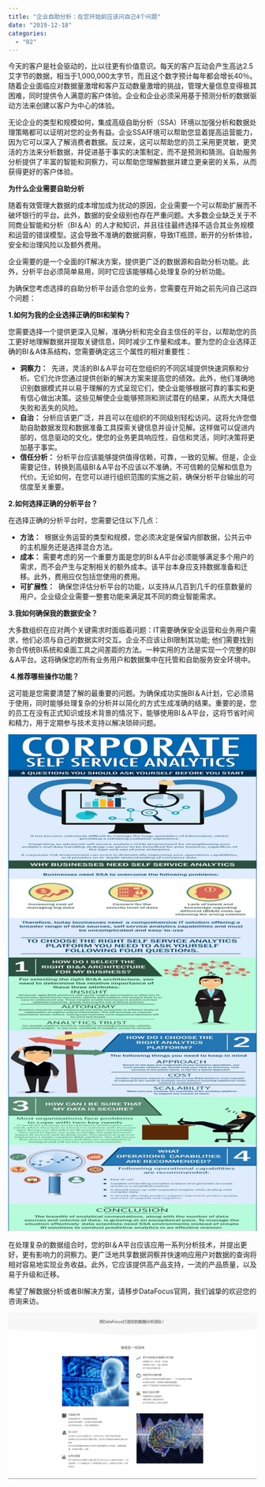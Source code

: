 ```yaml
---
title: "企业自助分析：在您开始前应该问自己4个问题"
date: "2019-12-18"
categories: 
  - "02"
---
```


今天的客户是社会驱动的，比以往更有价值意识。每天的客户互动会产生高达2.5艾字节的数据，相当于1,000,000太字节，而且这个数字预计每年都会增长40％。随着企业面临应对数据量激增和客户互动数量激增的挑战，管理大量信息变得极其困难，同时提供令人满意的客户体验。企业和企业必须采用基于预测分析的数据驱动方法来创建以客户为中心的体验。

无论企业的类型和规模如何，集成高级自助分析（SSA）环境以加强分析和数据处理策略都可以证明对您的业务有益。企业SSA环境可以帮助您显着提高运营能力，因为它可以深入了解消费者数据。反过来，这可以帮助您的员工采用更灵敏，更灵活的方法来分析数据，并促进基于事实的决策制定，而不是预测和猜测。自助服务分析提供了丰富的智能和洞察力，可以帮助您理解数据并建立更亲密的关系，从而获得更好的客户体验。

**为什么企业需要自助分析**

随着有效管理大数据的成本增加成为扰动的原因，企业需要一个可以帮助扩展而不破坏银行的平台。此外，数据的安全级别也存在严重问题。大多数企业缺乏关于不同商业智能和分析（BI＆A）的人才和知识，并且往往最终选择不适合其业务规模和运营的错误模型。这会导致不准确的数据洞察，导致IT瓶颈，断开的分析体验，安全和治理风险以及额外费用。

企业需要的是一个全面的IT解决方案，提供更广泛的数据源和自助分析功能。此外，分析平台必须简单易用，同时它应该能够精心处理复杂的分析功能。

为确保您考虑选择的自助分析平台适合您的业务，您需要在开始之前先问自己这四个问题：

**1.如何为我的企业选择正确的BI和架构？**

您需要选择一个提供更深入见解，准确分析和完全自主信任的平台，以帮助您的员工更好地理解数据并提取关键信息，同时减少工作量和成本。要为您的企业选择正确的BI＆A体系结构，您需要确定这三个属性的相对重要性：

- **洞察力：**  先进，灵活的BI＆A平台可在您组织的不同区域提供快速洞察和分析。它们允许您通过提供创新的解决方案来提高您的绩效。此外，他们准确地识别数据模式并以易于理解的方式呈现它们，使企业能够根据可靠的事实和更有信心做出决策。这些见解使企业能够预测和测试潜在的结果，从而大大降低失败和丢失的风险。
- **自治：** 分析应该更广泛，并且可以在组织的不同级别轻松访问。这将允许您借助自助数据发现和数据准备工具探索关键信息并设计见解。这样做可以促进内部的，信息驱动的文化，使您的业务更具响应性，自信和灵活，同时决策将更加基于事实。
- **信任分析：** 分析平台应该能够提供值得信赖，可靠，一致的见解。但是，企业需要记住，转换到高级BI＆A平台不应该以不准确，不可信赖的见解和信息为代价。无论如何，在您可以进行组织范围的实施之前，确保分析平台输出的可信度至关重要。

**2.如何选择正确的分析平台？**

在选择正确的分析平台时，您需要记住以下几点：

- **方法：**  根据业务运营的类型和规模，您必须决定是保留内部数据，公共云中的主机服务还是选择混合方法。
- **成本：** 需要考虑的另一个重要方面是您的BI＆A平台必须能够满足多个用户的需求，而不会产生与定制相关的额外成本。该平台本身应支持数据准备和迁移。此外，费用应仅包括您使用的费用。
- **可扩展性：**  确保您评估分析平台的功能，以支持从几百到几千的任意数量的用户。企业级企业需要一整套功能来满足其不同的商业智能需求。

**3.我如何确保我的数据安全？**

大多数组织在应对两个关键需求时面临着问题：IT需要确保安全运营和业务用户需求，他们必须与自己的数据实时交互。企业不应该让BI限制其功能; 他们需要找到弥合传统BI系统和桌面工具之间差距的方法。一种实用的方法是实现一个完整的BI＆A平台。这将确保您的所有业务用户和数据集中在托管和自助服务安全环境中。

 **4.推荐哪些操作功能？**

这可能是您需要清楚了解的最重要的问题。为确保成功实施BI＆A计划，它必须易于使用，同时能够处理复杂的分析并以简化的方式生成准确的结果。重要的是，您的员工在没有正式知识或技术背景的情况下，能够使用BI＆A平台，这将节省时间和精力，用于定期参与技术支持以解决琐碎问题。

![corporatessa](images/corporatessa.jpeg)

在处理复杂的数据组合时，您的BI＆A平台应该应用一系列分析技术，并提出更好，更有影响力的洞察力。更广泛地共享数据洞察并快速响应用户对数据的查询将相对容易地实现业务收益。此外，它应该提供高产品支持，一流的产品质量，以及易于升级和迁移。

希望了解数据分析或者BI解决方案，请移步DataFocus官网，我们诚挚的欢迎您的咨询来访。

![FireShot Capture 012 - 标准1111111](images/fireshot-capture-012-1111111-2.png)
